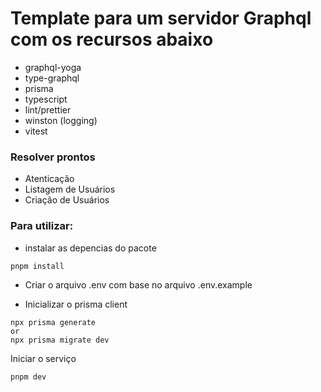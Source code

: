 # Template para um servidor Graphql com os recursos abaixo

- graphql-yoga
- type-graphql
- prisma
- typescript
- lint/prettier
- winston (logging)
- vitest

### Resolver prontos

- Atenticação
- Listagem de Usuários
- Criação de Usuários

### Para utilizar:

- instalar as depencias do pacote

```shell
pnpm install
```

- Criar o arquivo .env com base no arquivo .env.example

- Inicializar o prisma client

```shell
npx prisma generate
or
npx prisma migrate dev
```

Iniciar o serviço

```shell
pnpm dev
```

